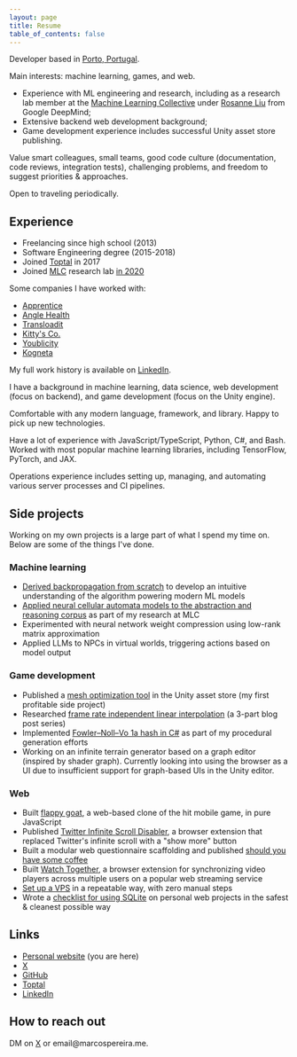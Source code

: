 ```yaml
---
layout: page
title: Resume
table_of_contents: false
---
```


<!-- Disable Anchor JS -->
<style>
  .anchorjs-link {
    display: none;
  }
</style>

Developer based in [Porto, Portugal](https://goo.gl/maps/AAJhJkfqMChWV19s6).

Main interests: machine learning, games, and web.

- Experience with ML engineering and research, including as a research lab member at the [Machine Learning Collective](https://twitter.com/ml_collective) under [Rosanne Liu](https://twitter.com/savvyRL) from Google DeepMind;
- Extensive backend web development background;
- Game development experience includes successful Unity asset store publishing.

Value smart colleagues, small teams, good code culture (documentation, code reviews, integration tests), challenging problems, and freedom to suggest priorities & approaches.

Open to traveling periodically.

## Experience

- Freelancing since high school (2013)
- Software Engineering degree (2015-2018)
- Joined [Toptal](https://www.toptal.com/resume/marcos-pereira) in 2017
- Joined [MLC](http://mlcollective.org/) research lab [in 2020](https://marcospereira.me/2020/11/01/ml-collective-arc/)

Some companies I have worked with:

- [Apprentice](https://www.apprentice.io/)
- [Angle Health](https://www.anglehealth.com/)
- [Transloadit](https://transloadit.com/)
- [Kitty's Co.](https://www.kittys.co/)
- [Youblicity](https://youblicity.com/)
- [Kogneta](https://kogneta.com/)

My full work history is available on [LinkedIn](https://www.linkedin.com/in/marcosrafaelpereira/).

I have a background in machine learning, data science, web development (focus on backend), and game development (focus on the Unity engine).

Comfortable with any modern language, framework, and library. Happy to pick up new technologies.

Have a lot of experience with JavaScript/TypeScript, Python, C#, and Bash. Worked with most popular machine learning libraries, including TensorFlow, PyTorch, and JAX.

Operations experience includes setting up, managing, and automating various server processes and CI pipelines.

## Side projects

Working on my own projects is a large part of what I spend my time on. Below are some of the things I've done.

### Machine learning

- [Derived backpropagation from scratch](https://marcospereira.me/2022/08/18/backpropagation-from-scratch/) to develop an intuitive understanding of the algorithm powering modern ML models
- [Applied neural cellular automata models to the abstraction and reasoning corpus](https://marcospereira.me/2020/11/01/ml-collective-arc/) as part of my research at MLC
- Experimented with neural network weight compression using low-rank matrix approximation
- Applied LLMs to NPCs in virtual worlds, triggering actions based on model output

### Game development

- Published a [mesh optimization tool](https://marcospereira.me/2022/01/10/i-just-published-polygon-reducer-on-the-unity-asset-store/) in the Unity asset store (my first profitable side project)
- Researched [frame rate independent linear interpolation](https://marcospereira.me/2022/08/24/lerp-how-to-frame-rate-independent/) (a 3-part blog post series)
- Implemented [Fowler–Noll–Vo 1a hash in C#](https://marcospereira.me/2022/05/10/a-simple-hash-for-perlin-noise/) as part of my procedural generation efforts
- Working on an infinite terrain generator based on a graph editor (inspired by shader graph). Currently looking into using the browser as a UI due to insufficient support for graph-based UIs in the Unity editor.

### Web

- Built [flappy goat](https://github.com/marcospgp/flappygoat), a web-based clone of the hit mobile game, in pure JavaScript
- Published [Twitter Infinite Scroll Disabler](https://github.com/marcospgp/twitter-infinite-scroll-disabler), a browser extension that replaced Twitter's infinite scroll with a "show more" button
- Built a modular web questionnaire scaffolding and published [should you have some coffee](https://github.com/marcospgp/should-you-have-some-coffee)
- Built [Watch Together](https://github.com/marcospgp/watch-together), a browser extension for synchronizing video players across multiple users on a popular web streaming service
- [Set up a VPS](https://marcospereira.me/2023/03/13/vps/) in a repeatable way, with zero manual steps
- Wrote a [checklist for using SQLite](https://marcospereira.me/2023/02/14/checklist-for-sqlite/) on personal web projects in the safest & cleanest possible way

## Links

- [Personal website](https://marcospereira.me/) (you are here)
- [X](https://x.com/voxelbased)
- [GitHub](https://github.com/marcospgp)
- [Toptal](https://www.toptal.com/resume/marcos-pereira)
- [LinkedIn](https://www.linkedin.com/in/marcosrafaelpereira/)

## How to reach out

DM on [X](https://x.com/voxelbased) or &#101;&#109;&#97;&#105;&#108;&#64;&#109;&#97;&#114;&#99;&#111;&#115;&#112;&#101;&#114;&#101;&#105;&#114;&#97;&#46;&#109;&#101;.
